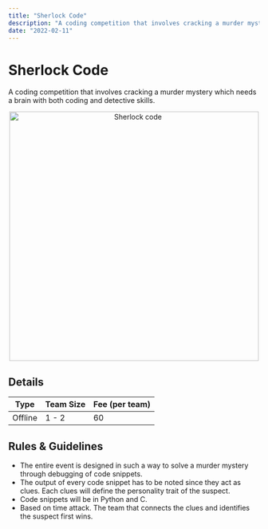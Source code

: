 ```yaml
---
title: "Sherlock Code"
description: "A coding competition that involves cracking a murder mystery which needs a brain with both coding and detective skills."
date: "2022-02-11"
---
```


# Sherlock Code

A coding competition that involves cracking a murder mystery which needs a brain with both coding and detective skills.

<p align = "center">
<img align="center" src="/posters/1.png" alt="Sherlock code" style="height: 500px; width:500px;"/>
</p>

## Details

| Type    | Team Size | Fee (per team) |
| ------- | --------- | -------------- |
| Offline | 1 - 2     | 60             |

## Rules & Guidelines

-   The entire event is designed in such a way to solve a murder mystery through debugging of code snippets.
-   The output of every code snippet has to be noted since they act as clues. Each clues will define the personality trait of the suspect.
-   Code snippets will be in Python and C.
-   Based on time attack. The team that connects the clues and identifies the suspect first wins.
